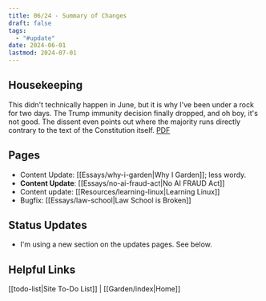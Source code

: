 ```yaml
---
title: 06/24 - Summary of Changes
draft: false
tags:
  - "#update"
date: 2024-06-01
lastmod: 2024-07-01
---
```

## Housekeeping
This didn't technically happen in June, but it is why I've been under a rock for two days. The Trump immunity decision finally dropped, and oh boy, it's not good. The dissent even points out where the majority runs directly contrary to the text of the Constitution itself. [PDF](https://www.supremecourt.gov/opinions/23pdf/23-939_e2pg.pdf)
## Pages
- Content Update: [[Essays/why-i-garden|Why I Garden]]; less wordy.
- **Content Update**: [[Essays/no-ai-fraud-act|No AI FRAUD Act]]
- Content update: [[Resources/learning-linux|Learning Linux]]
- Bugfix: [[Essays/law-school|Law School is Broken]]
## Status Updates
- I'm using a new section on the updates pages. See below.
## Helpful Links
[[todo-list|Site To-Do List]] | [[Garden/index|Home]]
